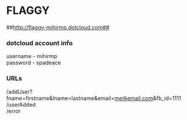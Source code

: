 # FLAGGY #
##http://flaggy-mihirmp.dotcloud.com##


### dotcloud account info ###
username - mihirmp
<br />
password - spadeace

### URLs ###
  /addUser?fname=firstname&lname=lastname&email=me@email.com&fb_id=1111
  <br />
  /userAdded
  <br />
  /error
